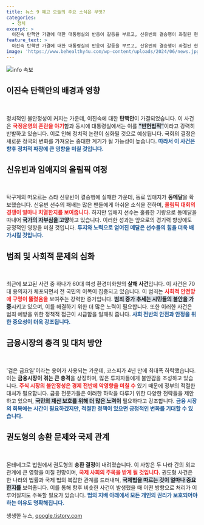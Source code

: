 ```yaml
---
title: 뉴스 9 예고 오늘의 주요 소식은 무엇?
categories:
  - 정치
excerpt: >
  이진숙 탄핵안 가결에 대한 대통령실의 반응이 갈등을 부르고, 신유빈의 결승행이 좌절된 현장! 또한 60대 여성 살해 사건과 코스피의 검은 금요일 하락, 몬테네그로 법원의 권도형 송환 결정까지, 핫이슈가 가득한 오늘의 뉴스!
feature_text: >
  이진숙 탄핵안 가결에 대한 대통령실의 반응이 갈등을 부르고, 신유빈의 결승행이 좌절된 현장! 또한 60대 여성 살해 사건과 코스피의 검은 금요일 하락, 몬테네그로 법원의 권도형 송환 결정까지, 핫이슈가 가득한 오늘의 뉴스!
image: 'https://www.behealthy4u.com/wp-content/uploads/2024/06/news.jpg'
---
```


<p><img src="https://www.behealthy4u.com/wp-content/uploads/2024/06/news.jpg" alt="info 속보" /></p>

<h2 data-ke-size="size26">이진숙 탄핵안의 배경과 영향</h2>

<p data-ke-size="size16">&nbsp;</p>

<p>정치적인 불안정성이 커지는 가운데, 이진숙에 대한 <b>탄핵안</b>이 가결되었습니다. 이 사건은 <b><span style="color: #ee2323;">국정운영의 혼란을 야기</span></b>함과 동시에 대통령실에서는 이를 <b><span style="background-color: #21538527;">"반헌법적"</span></b>이라고 강력히 반발하고 있습니다. 이로 인해 정치적 논란이 심화될 것으로 예상됩니다. 국회의 결정은 새로운 정국의 변화를 가져오는 중대한 계기가 될 가능성이 높습니다. <b><span style="color: #1a5490;">따라서 이 사건은 향후 정치적 파장에 큰 영향을 미칠 것입니다.</span></b></p>

<h2 data-ke-size="size26">신유빈과 임애지의 올림픽 여정</h2>

<p data-ke-size="size16">&nbsp;</p>

<p>탁구계의 떠오르는 스타 신유빈이 결승행에 실패한 가운데, 동료 임애지가 <b>동메달</b>을 확보했습니다. 신유빈 선수의 패배는 많은 팬들에게 아쉬운 소식을 전하며, <b><span style="color: #ee2323;">올림픽 대회의 경쟁이 얼마나 치열한지를 보여줍니다.</span></b> 하지만 임애지 선수는 훌륭한 기량으로 동메달을 따내어 <b><span style="background-color: #21538527;">국가의 자부심을 고양</span></b>하고 있습니다. 이러한 성과는 앞으로의 경기력 향상에도 긍정적인 영향을 미칠 것입니다. <b><span style="color: #1a5490;">투지와 노력으로 얻어진 메달은 선수들의 힘을 더욱 배가시킬 것입니다.</span></b></p>

<h2 data-ke-size="size26">범죄 및 사회적 문제의 심화</h2>

<p data-ke-size="size16">&nbsp;</p>

<p>최근에 보고된 사건 중 하나가 60대 여성 환경미화원의 <b>살해 사건</b>입니다. 이 사건은 70대 용의자가 체포되면서 전 국민의 이목이 집중되고 있습니다. 이 범죄는 <b><span style="color: #ee2323;">사회적 안전망에 구멍이 뚫렸음을</span></b> 보여주는 강력한 증거입니다. <b><span style="background-color: #21538527;">범죄 증가 추세는 시민들의 불안을 가중</span></b>시키고 있으며, 이를 해결하기 위한 더 많은 노력이 필요합니다. 또한 이러한 사건은 범죄 예방을 위한 정책적 접근이 시급함을 일깨워 줍니다. <b><span style="color: #1a5490;">사회 전반의 안전과 안정을 위한 중요성이 더욱 강조됩니다.</span></b></p>

<h2 data-ke-size="size26">금융시장의 충격 및 대처 방안</h2>

<p data-ke-size="size16">&nbsp;</p>

<p>'검은 금요일'이라는 용어가 사용되는 가운데, 코스피가 4년 만에 최대폭 하락했습니다. 이는 <b>금융시장이 겪는 큰 충격</b>을 상징하며, 많은 투자자들에게 불안감을 조성하고 있습니다. <b><span style="color: #ee2323;">주식 시장의 불안정성은 경제 전반에 악영향을 미칠 수</span></b> 있기 때문에 정부의 적절한 대처가 필요합니다. 금융 전문가들은 이러한 하락을 다루기 위한 다양한 전략들을 제안하고 있으며, <b><span style="background-color: #21538527;">국민의 재산 보호를 위해 더 많은 노력이</span></b> 필요하다고 강조합니다. <b><span style="color: #1a5490;">금융 시장의 회복에는 시간이 필요하겠지만, 적절한 정책이 있으면 긍정적인 변화를 기대할 수 있습니다.</span></b></p>

<h2 data-ke-size="size26">권도형의 송환 문제와 국제 관계</h2>

<p data-ke-size="size16">&nbsp;</p>

<p>몬테네그로 법원에서 권도형의 <b>송환 결정</b>이 내려졌습니다. 이 사항은 두 나라 간의 외교관계에 큰 영향을 미칠 전망이며, <b><span style="color: #ee2323;">국제 사회의 주목을 받게 될 것입니다.</span></b> 권도형 사건은 한 나라의 법률과 국제 법의 복잡한 관계를 드러내며, <b><span style="background-color: #21538527;">국제법을 따르는 것이 얼마나 중요한지를</span></b> 보여줍니다. 이를 통해 향후 비슷한 사건이 발생했을 때 어떤 방향으로 처리가 이루어질지도 주목할 필요가 있습니다. <b><span style="color: #1a5490;">법의 지배 아래에서 모든 개인의 권리가 보호되어야 하는 이유도 명확해집니다.</span></b></p>

<p data-ke-size="size16"></p>
생생한 뉴스, <a href="https://qoogle.tistory.com" rel="dofollow">qoogle.tistory.com</a>


